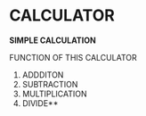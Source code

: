 # CALCULATOR
**SIMPLE CALCULATION**

FUNCTION OF THIS CALCULATOR
1. ADDDITON
2. SUBTRACTION 
3. MULTIPLICATION 
4. DIVIDE**
